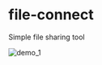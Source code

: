 # file-connect
Simple file sharing tool 




![demo_1](https://user-images.githubusercontent.com/63910744/168531134-baf7d696-68bd-4633-a088-554002d6fff9.png)
